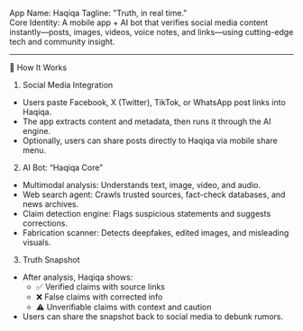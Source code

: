 App Name: Haqiqa
Tagline: "Truth, in real time."  
Core Identity: A mobile app + AI bot that verifies social media content instantly—posts, images, videos, voice notes, and links—using cutting-edge tech and community insight.

---

📱 How It Works

1. Social Media Integration
- Users paste Facebook, X (Twitter), TikTok, or WhatsApp post links into Haqiqa.
- The app extracts content and metadata, then runs it through the AI engine.
- Optionally, users can share posts directly to Haqiqa via mobile share menu.

2. AI Bot: “Haqiqa Core”
- Multimodal analysis: Understands text, image, video, and audio.
- Web search agent: Crawls trusted sources, fact-check databases, and news archives.
- Claim detection engine: Flags suspicious statements and suggests corrections.
- Fabrication scanner: Detects deepfakes, edited images, and misleading visuals.

3. Truth Snapshot
- After analysis, Haqiqa shows:
  - ✅ Verified claims with source links
  - ❌ False claims with corrected info
  - ⚠️ Unverifiable claims with context and caution
- Users can share the snapshot back to social media to debunk rumors.
